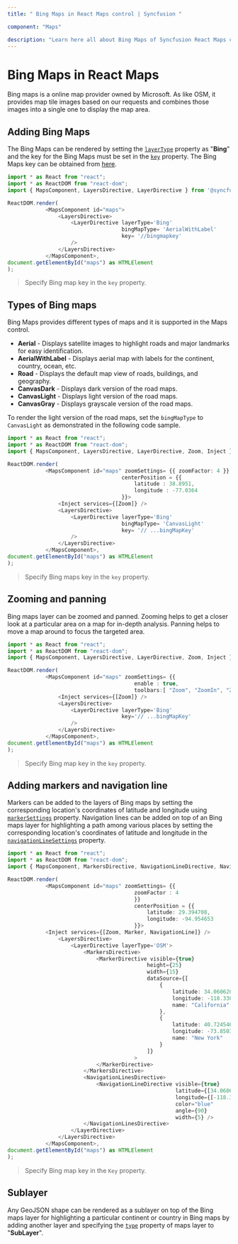 ```yaml
---
title: " Bing Maps in React Maps control | Syncfusion "

component: "Maps"

description: "Learn here all about Bing Maps of Syncfusion React Maps control and more."
---
```


# Bing Maps in React Maps

Bing maps is a online map provider owned by Microsoft. As like OSM, it provides map tile images based on our requests and combines those images into a single one to display the map area.

## Adding Bing Maps

The Bing Maps can be rendered by setting the [`layerType`](../api/maps/layerSettingsModel/#layertype) property as "**Bing**" and the key for the Bing Maps must be set in the [`key`](../api/maps/layerSettingsModel/#key) property. The Bing Maps key can be obtained from [here](https://www.microsoft.com/en-us/maps/create-a-bing-maps-key).

```typescript
import * as React from "react";
import * as ReactDOM from "react-dom";
import { MapsComponent, LayersDirective, LayerDirective } from '@syncfusion/ej2-react-maps';

ReactDOM.render(
            <MapsComponent id="maps">
                <LayersDirective>
                    <LayerDirective layerType='Bing'
                                    bingMapType= 'AerialWithLabel'
                                    key= '//bingmapkey'
                    />
                </LayersDirective>
            </MapsComponent>,
document.getElementById("maps") as HTMLElement
);


```

> Specify Bing map key in the `key` property.

## Types of Bing maps

Bing Maps provides different types of maps and it is supported in the Maps control.

* **Aerial** - Displays satellite images to highlight roads and major landmarks for easy identification.
* **AerialWithLabel** - Displays aerial map with labels for the continent, country, ocean, etc.
* **Road** - Displays the default map view of roads, buildings, and geography.
* **CanvasDark** - Displays dark version of the road maps.
* **CanvasLight** - Displays light version of the road maps.
* **CanvasGray** - Displays grayscale version of the road maps.

To render the light version of the road maps, set the `bingMapType` to `CanvasLight` as demonstrated in the following code sample.

```typescript
import * as React from "react";
import * as ReactDOM from "react-dom";
import { MapsComponent, LayersDirective, LayerDirective, Zoom, Inject } from '@syncfusion/ej2-react-maps';

ReactDOM.render(
            <MapsComponent id="maps" zoomSettings= {{ zoomFactor: 4 }}
                                    centerPosition = {{
                                        latitude : 38.8951,
                                        longitude : -77.0364
                                    }}>
                <Inject services={[Zoom]} />
                <LayersDirective>
                    <LayerDirective layerType='Bing'
                                    bingMapType= 'CanvasLight'
                                    key= '// ...bingMapKey'
                    />
                </LayersDirective>
            </MapsComponent>,
document.getElementById("maps") as HTMLElement
);

```

> Specify Bing maps key in the `key` property.

## Zooming and panning

Bing maps layer can be zoomed and panned. Zooming helps to get a closer look at a particular area on a map for in-depth analysis. Panning helps to move a map around to focus the targeted area.

```typescript
import * as React from "react";
import * as ReactDOM from "react-dom";
import { MapsComponent, LayersDirective, LayerDirective, Zoom, Inject } from '@syncfusion/ej2-react-maps';

ReactDOM.render(
            <MapsComponent id="maps" zoomSettings= {{
                                        enable : true,
                                        toolbars:[ "Zoom", "ZoomIn", "ZoomOut", "Pan", "Reset" ]}}>
                <Inject services={[Zoom]} />
                <LayersDirective>
                    <LayerDirective layerType='Bing'
                                    key='// ...bingMapKey'
                    />
                </LayersDirective>
            </MapsComponent>,
document.getElementById("maps") as HTMLElement
);

```

> Specify Bing map key in the `key` property.

## Adding markers and navigation line

Markers can be added to the layers of Bing maps by setting the corresponding location's coordinates of latitude and longitude using [`markerSettings`](../api/maps/layerSettingsModel/#markersettings) property. Navigation lines can be added on top of an Bing maps layer for highlighting a path among various places by setting the corresponding location's coordinates of latitude and longitude in the [`navigationLineSettings`](../api/maps/layerSettingsModel/#navigationlinesettings) property.

```typescript
import * as React from "react";
import * as ReactDOM from "react-dom";
import { MapsComponent, MarkersDirective, NavigationLineDirective, NavigationLinesDirective, MarkerDirective, LayersDirective, LayerDirective, Inject, Zoom, Marker, NavigationLine } from '@syncfusion/ej2-react-maps';

ReactDOM.render(
            <MapsComponent id="maps" zoomSettings= {{
                                        zoomFactor : 4
                                        }}
                                        centerPosition = {{
                                            latitude: 29.394708,
                                            longitude: -94.954653
                                        }}>
            <Inject services={[Zoom, Marker, NavigationLine]} />
                <LayersDirective>
                    <LayerDirective layerType='OSM'>
                        <MarkersDirective>
                            <MarkerDirective visible={true}
                                            height={25}
                                            width={15}
                                            dataSource={[
                                                {
                                                    latitude: 34.060620,
                                                    longitude: -118.330491,
                                                    name: "California"
                                                },
                                                {
                                                    latitude: 40.724546,
                                                    longitude: -73.850344,
                                                    name: "New York"
                                                }
                                            ]}
                                        >
                            </MarkerDirective>
                        </MarkersDirective>
                        <NavigationLinesDirective>
                            <NavigationLineDirective visible={true}
                                                     latitude={[34.060620, 40.724546]}
                                                     longitude={[-118.330491,-73.850344]}
                                                     color="blue"
                                                     angle={90}
                                                     width={5} />
                        </NavigationLinesDirective>
                    </LayerDirective>
                </LayersDirective>
            </MapsComponent>,
document.getElementById("maps") as HTMLElement
);

```

> Specify Bing map key in the `Key` property.

## Sublayer

Any GeoJSON shape can be rendered as a sublayer on top of the Bing maps layer for highlighting a particular continent or country in Bing maps by adding another layer and specifying the [`type`](../api/maps/layerSettingsModel/#type) property of maps layer to "**SubLayer**".